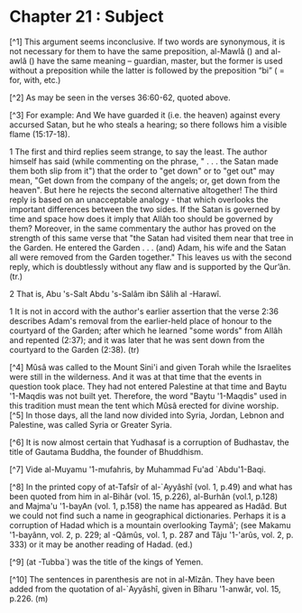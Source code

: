 Chapter 21 : Subject
====================

[^1] This argument seems inconclusive. If two words are synonymous, it
is not necessary for them to have the same preposition, al-Mawlâ () and
al-awlâ () have the same meaning – guardian, master, but the former is
used without a preposition while the latter is followed by the
preposition “bi” ( = for, with, etc.)

[^2] As may be seen in the verses 36:60-62, quoted above.

[^3] For example: And We have guarded it (i.e. the heaven) against every
accursed Satan, but he who steals a hearing; so there follows him a
visible flame (15:17-18).

1 The first and third replies seem strange, to say the least. The
author himself has said (while commenting on the phrase, " . . . the
Satan made them both slip from it") that the order to "get down" or to
"get out" may mean, "Get down from the company of the angels; or, get
down from the heaven". But here he rejects the second alternative
altogether! The third reply is based on an unacceptable analogy - that
which overlooks the important differences between the two sides. If the
Satan is governed by time and space how does it imply that Allâh too
should be governed by them? Moreover, in the same commentary the author
has proved on the strength of this same verse that "the Satan had
visited them near that tree in the Garden. He entered the Garden . . .
(and) Adam, his wife and the Satan all were removed from the Garden
together." This leaves us with the second reply, which is doubtlessly
without any flaw and is supported by the Qur’ân. (tr.)

2 That is, Abu 's-Salt Abdu 's-Salâm ibn Sâlih al -Harawî.

1 It is not in accord with the author's earlier assertion that the
verse 2:36 describes Adam's removal from the earlier-held place of
honour to the courtyard of the Garden; after which he learned "some
words" from Allâh and repented (2:37); and it was later that he was sent
down from the courtyard to the Garden (2:38). (tr)

[^4] Mûsâ was called to the Mount Sini'i and given Torah while the
Israel­ites were still in the wilderness. And it was at that time that
the events in question took place. They had not entered Palestine at
that time and Baytu '1-Maqdis was not built yet. Therefore, the word
"Baytu '1-Maqdis" used in this tradition must mean the tent which Mûsâ
erected for divine worship.
[^5] In those days, all the land now divided into Syria, Jordan, Lebnon
and Palestine, was called Syria or Greater Syria.

[^6] It is now almost certain that Yudhasaf is a corruption of
Budhastav, the title of Gautama Buddha, the founder of Bhuddhism.

[^7] Vide al-Muyamu '1-mufahris, by Muhammad Fu'ad \`Abdu'1-Baqi.

[^8] In the printed copy of at-Tafsîr of al-\`Ayyâshî (vol. 1, p.49) and
what has been quoted from him in al-Bihâr (vol. 15, p.226), al-Burhân
(vol.1, p.128) and Majma'u '1-bayAn (vol. 1, p.158) the name has
ap­peared as Hadâd. But we could not find such a name in geographical
dic­tionaries. Perhaps it is a corruption of Hadad which is a mountain
over­looking Taymâ'; (see Makamu '1-bayânn, vol. 2, p. 229; al -Qâmûs,
vol. 1, p. 287 and Tâju '1-'arûs, vol. 2, p. 333) or it may be another
reading of Hadad. (ed.)

[^9] (at -Tubba\`) was the title of the kings of Yemen.

[^10] The sentences in parenthesis are not in al-Mîzân. They have been
added from the quotation of al-\`Ayyâshî, given in Bîharu '1-anwâr, vol.
15, p.226. (m)


